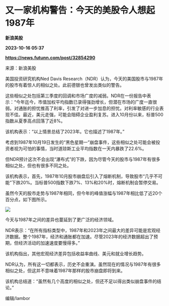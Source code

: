 # 又一家机构警告：今天的美股令人想起1987年
**新浪美股**

**2023-10-16 05:37**

**https://news.futunn.com/post/32854290**

来源：新浪美股

美国投资研究机构Ned Davis Research（NDR）认为，今天的美国股市与1987年的股市有着惊人的相似之处。此前德银也曾发出类似的警告。

这些相似之处包括第三季度的回调和市场广度的减弱。NDR在一份报告中表示：“今年迄今，市值加权平均指数已录得强劲增长，但潜在市场的广度一直很弱。对通胀的担忧推高了利率，引发了对进一步加息的担忧。对利率敏感的行业表现不佳。最近，美元走强，可能会阻碍企业盈利复苏。进入10月份以来，标普500指数从夏季高点回落了近8%。

该机构表示：“以上情景总结了2023年。它也描述了1987年。”

考虑到1987年10月19日发生的“黑色星期一”崩盘事件，这些相似之处可能会被投资者视为可怕的事情，当时道琼斯工业平均指数在一天内暴跌了22.6%。

但NDR预计这次不会出现“瀑布式”的下跌，因为尽管今天的股市与1987年有很多相似之处，但也有很多不同之处。

该机构表示，首先，1987年10月股市崩盘后引入了熔断机制，导致股市“几乎不可能”下跌20%。当标普500指数下跌7%、13%和20%时，熔断机制会暂停交易。

虽然今天的股市走势与1987年相同，但今年的峰值涨幅与1987年相比低了近20个百分点，如下图所示。

![](https://postimg.futunn.com/16974149934951490986587.jpeg)

今天与1987年之间的差异也蔓延到了更广泛的经济领域。

NDR表示：“在所有指标类型中，1987年和2023年之间最大的差异可能是宏观经济数据。整个1987年，经济和通胀都在加速。尽管2023年的经济数据超出了预期，但经济活动的加速速度要慢得多。”

该机构指出，其他宏观经济差异包括收益率曲线、美元和就业增长趋势。

NDR认为，所有这一切都表示，历史不会重演。虽然现在的情况与1987年有很多相似之处，但这并不意味着1987年那样的股市崩盘即将到来。

该机构总结道：“虽然有几个高度的相似之处，但还不足以得出类似崩盘事件的结论。”

编辑/lambor